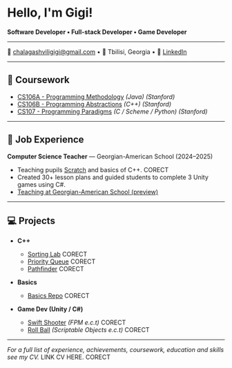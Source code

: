 # Hello, I'm Gigi!

**Software Developer • Full-stack Developer • Game Developer**

---

📧 [chalagashviligigi@gmail.com](https://mail.google.com/mail/?view=cm&fs=1&to=chalagashviligigi@gmail.com) • 📍 Tbilisi, Georgia • 🔗 [LinkedIn](https://www.linkedin.com/in/gigi-chalagashvili/)

---

## 🧾 Coursework

- [CS106A - Programming Methodology](https://see.stanford.edu/course/cs106a) *(Java) (Stanford)*
- [CS106B - Programming Abstractions](https://see.stanford.edu/course/cs106b) *(C++) (Stanford)*
- [CS107 - Programming Paradigms](https://see.stanford.edu/course/cs107) *(C / Scheme / Python) (Stanford)*

---

## 💼 Job Experience

**Computer Science Teacher** — Georgian-American School (2024–2025)
- Teaching pupils [Scratch](https://github.com/joshmadakor1/Sentinel-Lab) and basics of C++. CORECT
- Created 30+ lesson plans and guided students to complete 3 Unity games using C#.
- [Teaching at Georgian-American School (preview)](https://www.facebook.com/reel/1332044381114797)
---

## 💻 Projects
 
- **C++**
  - [Sorting Lab](https://www.linkedin.com/in/gigi-chalagashvili/) CORECT
  - [Priority Queue](https://www.linkedin.com/in/gigi-chalagashvili/) CORECT
  - [Pathfinder](https://www.linkedin.com/in/gigi-chalagashvili/) CORECT
 
- **Basics**
  - [Basics Repo](https://www.linkedin.com/in/gigi-chalagashvili/) CORECT

- **Game Dev (Unity / C#)**
  - [Swift Shooter](https://www.linkedin.com/in/gigi-chalagashvili/) *(FPM e.c.t)* CORECT
  - [Roll Ball](https://www.linkedin.com/in/gigi-chalagashvili/) *(Scriptable Objects e.c.t)* CORECT


---

*For a full list of experience, achievements, coursework, education and skills see my CV.* LINK CV HERE. CORECT
